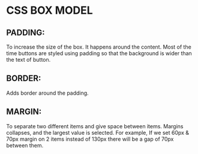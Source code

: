# CSS BOX MODEL

## PADDING:
To increase the size of the box. It happens around the content. Most of the time buttons are styled using padding so that the background is wider than the text of button.

## BORDER:
Adds border around the padding.

## MARGIN:
To separate two different items and give space between items. Margins collapses, and the largest value is selected. For example, If we set 60px & 70px margin on 2 items instead of 130px there will be a gap of 70px between them.
